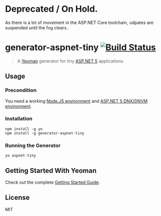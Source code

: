 # Deprecated / On Hold.

As there is a lot of movement in the ASP.NET Core toolchain, udpates are suspended until the fog clears..

# generator-aspnet-tiny [![Build Status](https://secure.travis-ci.org/olohmann/generator-aspnet-tiny.png?branch=master)](https://travis-ci.org/olohmann/generator-aspnet-tiny)

> A [Yeoman](http://yeoman.io) generator for tiny [ASP.NET 5](http://www.asp.net/vnext) applications.

## Usage

### Precondition
You need a working [Node.JS environment](https://nodejs.org/) and [ASP.NET 5 DNX/DNVM environment](https://github.com/aspnet/home). 

### Installation
```shell
npm install -g yo
npm install -g generator-aspnet-tiny
```

### Running the Generator

```shell
yo aspnet-tiny
```

## Getting Started With Yeoman

Check out the complete [Getting Started Guide](https://github.com/yeoman/yeoman/wiki/Getting-Started).

## License

MIT
